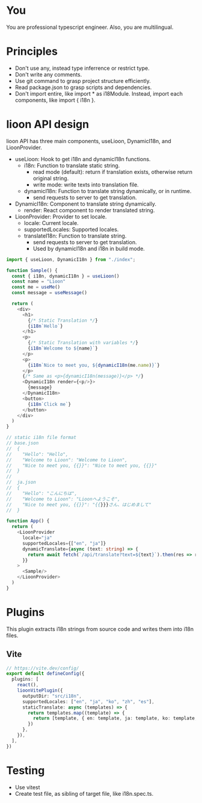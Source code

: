 # You
You are professional typescript engineer. Also, you are multilingual.

# Principles
- Don't use any, instead type inferrence or restrict type.
- Don't write any comments.
- Use git command to grasp project structure efficiently.
- Read package.json to grasp scripts and dependencies.
- Don't import entire, like import * as i18Module. Instead, import each components, like import { i18n }.

# lioon API design

lioon API has three main components, useLioon, DynamicI18n, and LioonProvider.

- useLioon: Hook to get i18n and dynamicI18n functions.
  - i18n: Function to translate static string.
    - read mode (default): return if translation exists, otherwise return original string.
    - write mode: write texts into translation file.
  - dynamicI18n: Function to translate string dynamically, or in runtime.
    - send requests to server to get translation.
- DynamicI18n: Component to translate string dynamically.
  - render: React component to render translated string.
- LioonProvider: Provider to set locale.
  - locale: Current locale.
  - supportedLocales: Supported locales.
  - translateI18n: Function to translate string.
    - send requests to server to get translation.
    - Used by dynamicI18n and i18n in build mode.

```typescript jsx
import { useLioon, DynamicI18n } from "./index";

function Sample() {
  const { i18n, dynamicI18n } = useLioon()
  const name = "Lioon"
  const me = useMe()
  const message = useMessage()

  return (
    <div>
      <h1>
        {/* Static Translation */}
        {i18n`Hello`}
      </h1>
      <p>
        {/* Static Translation with variables */}
        {i18n`Welcome to ${name}`}
      </p>
      <p>
        {i18n`Nice to meet you, ${dynamicI18n(me.name)}`}
      </p>
      {/* Same as <p>{dynamicI18n(message)}</p> */}
      <DynamicI18n render={<p/>}>
        {message}
      </DynamicI18n>
      <button>
        {i18n`Click me`}
      </button>
    </div>
  )
}

// static i18n file format
// base.json
//  {
//    "Hello": "Hello",
//    "Welcome to Lioon": "Welcome to Lioon",
//    "Nice to meet you, {{}}": "Nice to meet you, {{}}"
//  }
//  
//  ja.json
//  {
//    "Hello": "こんにちは",
//    "Welcome to Lioon": "Lioonへようこそ",
//    "Nice to meet you, {{}}": "{{}}}さん、はじめまして"
//  }

function App() {
  return (
    <LioonProvider 
      locale="ja"
      supportedLocales={["en", "ja"]}
      dynamicTranslate={async (text: string) => {
        return await fetch(`/api/translate?text=${text}`).then(res => res.json()) as { text: string, translated: string }
      }}
    >
      <Sample/>
    </LioonProvider>
  )
}
```

# Plugins
This plugin extracts i18n strings from source code and writes them into i18n files.

## Vite
```typescript
// https://vite.dev/config/
export default defineConfig({
  plugins: [
    react(),
    lioonVitePlugin({
      outputDir: "src/i18n",
      supportedLocales: ["en", "ja", "ko", "zh", "es"],
      staticTranslate: async (templates) => {
        return templates.map((template) => {
          return [template, { en: template, ja: template, ko: template, zh: template, es: template }]
        })
      },
    }),
  ],
})
```

# Testing
- Use vitest
- Create test file, as sibling of target file, like i18n.spec.ts.
